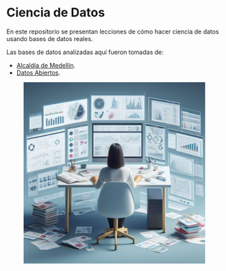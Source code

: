 # Ciencia de Datos

En este repositorio se presentan lecciones de cómo hacer ciencia de datos usando bases de datos reales.

Las bases de datos analizadas aquí fueron tomadas de:

- [Alcaldía de Medellín](https://www.medellin.gov.co/irj/portal/medellin?NavigationTarget=contenido/7032-Conjuntos-de-datos-publicados-en-wwwdatosgovco).
- [Datos Abiertos](https://datos.gov.co/).

<figure>
  <img src="Imagenes/ciencia_de_datos.jpg" alt="Logo">
</figure>
